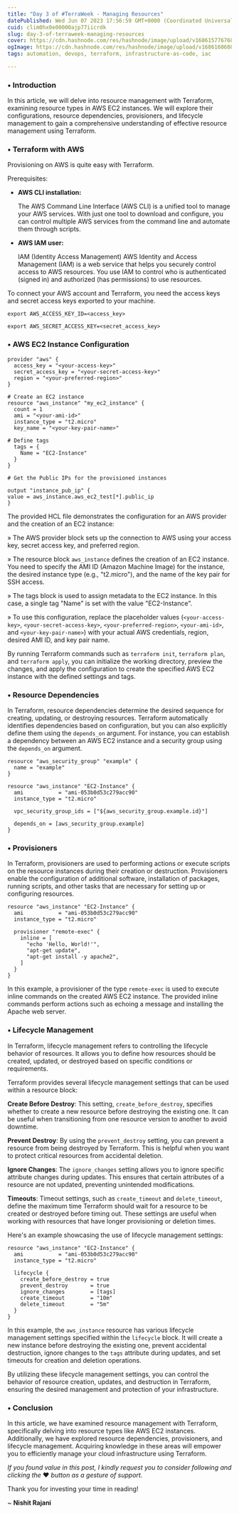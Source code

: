 ```yaml
---
title: "Day 3 of #TerraWeek - Managing Resources"
datePublished: Wed Jun 07 2023 17:56:59 GMT+0000 (Coordinated Universal Time)
cuid: clim0hx0e00000ajp77iicrdk
slug: day-3-of-terraweek-managing-resources
cover: https://cdn.hashnode.com/res/hashnode/image/upload/v1686157767688/f30b20ef-aa20-4f83-9fb2-46612dd5480b.png
ogImage: https://cdn.hashnode.com/res/hashnode/image/upload/v1686160608871/63f68b28-0d7b-4709-b1ee-46cecf474c56.png
tags: automation, devops, terraform, infrastructure-as-code, iac

---
```


### **• Introduction**

In this article, we will delve into resource management with Terraform, examining resource types in AWS EC2 instances. We will explore their configurations, resource dependencies, provisioners, and lifecycle management to gain a comprehensive understanding of effective resource management using Terraform.

### **• Terraform with AWS**

Provisioning on AWS is quite easy with Terraform.

Prerequisites:

* **AWS CLI installation:**
    
    The AWS Command Line Interface (AWS CLI) is a unified tool to manage your AWS services. With just one tool to download and configure, you can control multiple AWS services from the command line and automate them through scripts.
    
* **AWS IAM user:**
    
    IAM (Identity Access Management) AWS Identity and Access Management (IAM) is a web service that helps you securely control access to AWS resources. You use IAM to control who is authenticated (signed in) and authorized (has permissions) to use resources.
    

To connect your AWS account and Terraform, you need the access keys and secret access keys exported to your machine.

`export AWS_ACCESS_KEY_ID=<access_key>`

`export AWS_SECRET_ACCESS_KEY=<secret_access_key>`

### **• AWS EC2 Instance Configuration**

```plaintext
provider "aws" {
  access_key = "<your-access-key>"
  secret_access_key = "<your-secret-access-key>"
  region = "<your-preferred-region>"
}

# Create an EC2 instance
resource "aws_instance" "my_ec2_instance" {
  count = 1
  ami = "<your-ami-id>"
  instance_type = "t2.micro"
  key_name = "<your-key-pair-name>"

# Define tags
  tags = {
    Name = "EC2-Instance"
  }
}

# Get the Public IPs for the provisioned instances

output "instance_pub_ip" {
value = aws_instance.aws_ec2_test[*].public_ip
}
```

The provided HCL file demonstrates the configuration for an AWS provider and the creation of an EC2 instance:

» The AWS provider block sets up the connection to AWS using your access key, secret access key, and preferred region.

» The resource block `aws_instance` defines the creation of an EC2 instance. You need to specify the AMI ID (Amazon Machine Image) for the instance, the desired instance type (e.g., "t2.micro"), and the name of the key pair for SSH access.

» The tags block is used to assign metadata to the EC2 instance. In this case, a single tag "Name" is set with the value "EC2-Instance".

» To use this configuration, replace the placeholder values (`<your-access-key>`, `<your-secret-access-key>`, `<your-preferred-region>`, `<your-ami-id>`, and `<your-key-pair-name>`) with your actual AWS credentials, region, desired AMI ID, and key pair name.

By running Terraform commands such as `terraform init`, `terraform plan`, and `terraform apply`, you can initialize the working directory, preview the changes, and apply the configuration to create the specified AWS EC2 instance with the defined settings and tags.

### **• Resource Dependencies**

In Terraform, resource dependencies determine the desired sequence for creating, updating, or destroying resources. Terraform automatically identifies dependencies based on configuration, but you can also explicitly define them using the `depends_on` argument. For instance, you can establish a dependency between an AWS EC2 instance and a security group using the `depends_on` argument.

```plaintext
resource "aws_security_group" "example" {
  name = "example"
}

resource "aws_instance" "EC2-Instance" {
  ami           = "ami-053b0d53c279acc90"
  instance_type = "t2.micro"

  vpc_security_group_ids = ["${aws_security_group.example.id}"]

  depends_on = [aws_security_group.example]
}
```

### **• Provisioners**

In Terraform, provisioners are used to performing actions or execute scripts on the resource instances during their creation or destruction. Provisioners enable the configuration of additional software, installation of packages, running scripts, and other tasks that are necessary for setting up or configuring resources.

```plaintext
resource "aws_instance" "EC2-Instance" {
  ami           = "ami-053b0d53c279acc90"
  instance_type = "t2.micro"

  provisioner "remote-exec" {
    inline = [
      "echo 'Hello, World!'",
      "apt-get update",
      "apt-get install -y apache2",
    ]
  }
}
```

In this example, a provisioner of the type `remote-exec` is used to execute inline commands on the created AWS EC2 instance. The provided inline commands perform actions such as echoing a message and installing the Apache web server.

### **• Lifecycle Management**

In Terraform, lifecycle management refers to controlling the lifecycle behavior of resources. It allows you to define how resources should be created, updated, or destroyed based on specific conditions or requirements.

Terraform provides several lifecycle management settings that can be used within a resource block:

**Create Before Destroy**: This setting, `create_before_destroy`, specifies whether to create a new resource before destroying the existing one. It can be useful when transitioning from one resource version to another to avoid downtime.

**Prevent Destroy**: By using the `prevent_destroy` setting, you can prevent a resource from being destroyed by Terraform. This is helpful when you want to protect critical resources from accidental deletion.

**Ignore Changes**: The `ignore_changes` setting allows you to ignore specific attribute changes during updates. This ensures that certain attributes of a resource are not updated, preventing unintended modifications.

**Timeouts**: Timeout settings, such as `create_timeout` and `delete_timeout`, define the maximum time Terraform should wait for a resource to be created or destroyed before timing out. These settings are useful when working with resources that have longer provisioning or deletion times.

Here's an example showcasing the use of lifecycle management settings:

```plaintext
resource "aws_instance" "EC2-Instance" {
  ami           = "ami-053b0d53c279acc90"
  instance_type = "t2.micro"

  lifecycle {
    create_before_destroy = true
    prevent_destroy       = true
    ignore_changes        = [tags]
    create_timeout        = "10m"
    delete_timeout        = "5m"
  }
}
```

In this example, the `aws_instance` resource has various lifecycle management settings specified within the `lifecycle` block. It will create a new instance before destroying the existing one, prevent accidental destruction, ignore changes to the `tags` attribute during updates, and set timeouts for creation and deletion operations.

By utilizing these lifecycle management settings, you can control the behavior of resource creation, updates, and destruction in Terraform, ensuring the desired management and protection of your infrastructure.

### **• Conclusion**

In this article, we have examined resource management with Terraform, specifically delving into resource types like AWS EC2 instances. Additionally, we have explored resource dependencies, provisioners, and lifecycle management. Acquiring knowledge in these areas will empower you to efficiently manage your cloud infrastructure using Terraform.

*If you found value in this post, I kindly request you to consider following and clicking the* ❤️ *button as a gesture of support.*

Thank you for investing your time in reading!

~ **Nishit Rajani**